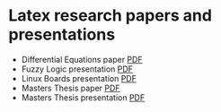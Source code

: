 # Latex research papers and presentations

- Differential Equations paper
  [PDF](./differential-equations/electrical.pdf)
- Fuzzy Logic presentation [PDF](./fuzzy-logic/fuzzy_logic.pdf)
- Linux Boards presentation [PDF](./linux-boards/linux_boards.pdf)
- Masters Thesis paper [PDF](./thesis-paper/thesis-paper.pdf)
- Masters Thesis presentation
  [PDF](./thesis-presentation/beamer-tuke-thesis-presentation.pdf)
